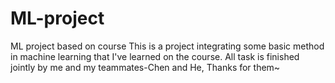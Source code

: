 # ML-project
ML project based on course
This is a project integrating some basic method in machine learning that I've learned on the course. All task is finished jointly by me and my teammates-Chen and He, Thanks for them~
